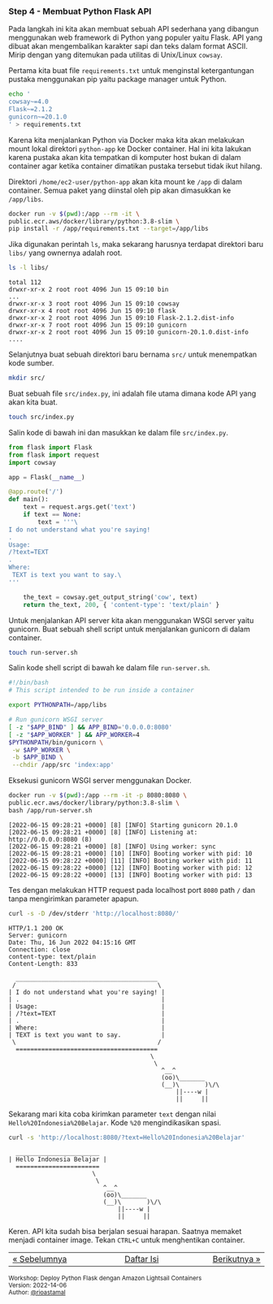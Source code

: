 
### <a name="step-4"></a>Step 4 - Membuat Python Flask API

Pada langkah ini kita akan membuat sebuah API sederhana yang dibangun menggunakan web framework di Python yang populer yaitu Flask. API yang dibuat akan mengembalikan karakter sapi dan teks dalam format ASCII. Mirip dengan yang ditemukan pada utilitas di Unix/Linux `cowsay`.

Pertama kita buat file `requirements.txt` untuk menginstal ketergantungan pustaka menggunakan pip yaitu package manager untuk Python.

```sh
echo '
cowsay~=4.0
Flask~=2.1.2
gunicorn~=20.1.0
' > requirements.txt
```

Karena kita menjalankan Python via Docker maka kita akan melakukan mount lokal direktori `python-app` ke Docker container. Hal ini kita lakukan karena pustaka akan kita tempatkan di komputer host bukan di dalam container agar ketika container dimatikan pustaka tersebut tidak ikut hilang.

Direktori `/home/ec2-user/python-app` akan kita mount ke `/app` di dalam container. Semua paket yang diinstal oleh pip akan dimasukkan ke `/app/libs`.

```sh
docker run -v $(pwd):/app --rm -it \
public.ecr.aws/docker/library/python:3.8-slim \
pip install -r /app/requirements.txt --target=/app/libs
```

Jika digunakan perintah `ls`, maka sekarang harusnya terdapat direktori baru `libs/` yang ownernya adalah root.

```sh
ls -l libs/
```

```
total 112
drwxr-xr-x 2 root root 4096 Jun 15 09:10 bin
...
drwxr-xr-x 3 root root 4096 Jun 15 09:10 cowsay
drwxr-xr-x 4 root root 4096 Jun 15 09:10 flask
drwxr-xr-x 2 root root 4096 Jun 15 09:10 Flask-2.1.2.dist-info
drwxr-xr-x 7 root root 4096 Jun 15 09:10 gunicorn
drwxr-xr-x 2 root root 4096 Jun 15 09:10 gunicorn-20.1.0.dist-info
....
```

Selanjutnya buat sebuah direktori baru bernama `src/` untuk menempatkan kode sumber.

```sh
mkdir src/
```

Buat sebuah file `src/index.py`, ini adalah file utama dimana kode API yang akan kita buat.

```sh
touch src/index.py
```

Salin kode di bawah ini dan masukkan ke dalam file `src/index.py`.

```py
from flask import Flask
from flask import request
import cowsay

app = Flask(__name__)

@app.route('/')
def main():
    text = request.args.get('text')
    if text == None:
        text = '''\
I do not understand what you're saying!
.
Usage:
/?text=TEXT
.
Where:
 TEXT is text you want to say.\
'''

    the_text = cowsay.get_output_string('cow', text)
    return the_text, 200, { 'content-type': 'text/plain' }
```

Untuk menjalankan API server kita akan menggunakan WSGI server yaitu gunicorn. Buat sebuah shell script untuk menjalankan gunicorn di dalam container.

```sh
touch run-server.sh
```

Salin kode shell script di bawah ke dalam file `run-server.sh`.

```sh
#!/bin/bash
# This script intended to be run inside a container

export PYTHONPATH=/app/libs

# Run gunicorn WSGI server
[ -z "$APP_BIND" ] && APP_BIND='0.0.0.0:8080'
[ -z "$APP_WORKER" ] && APP_WORKER=4
$PYTHONPATH/bin/gunicorn \
 -w $APP_WORKER \
 -b $APP_BIND \
 --chdir /app/src 'index:app'
```

Eksekusi gunicorn WSGI server menggunakan Docker.

```sh
docker run -v $(pwd):/app --rm -it -p 8080:8080 \
public.ecr.aws/docker/library/python:3.8-slim \
bash /app/run-server.sh
```

```
[2022-06-15 09:28:21 +0000] [8] [INFO] Starting gunicorn 20.1.0
[2022-06-15 09:28:21 +0000] [8] [INFO] Listening at: http://0.0.0.0:8080 (8)
[2022-06-15 09:28:21 +0000] [8] [INFO] Using worker: sync
[2022-06-15 09:28:21 +0000] [10] [INFO] Booting worker with pid: 10
[2022-06-15 09:28:22 +0000] [11] [INFO] Booting worker with pid: 11
[2022-06-15 09:28:22 +0000] [12] [INFO] Booting worker with pid: 12
[2022-06-15 09:28:22 +0000] [13] [INFO] Booting worker with pid: 13
```

Tes dengan melakukan HTTP request pada localhost port `8080` path `/` dan tanpa mengirimkan parameter apapun.

```sh
curl -s -D /dev/stderr 'http://localhost:8080/'
```

```
HTTP/1.1 200 OK
Server: gunicorn
Date: Thu, 16 Jun 2022 04:15:16 GMT
Connection: close
content-type: text/plain
Content-Length: 833

  _______________________________________
 /                                       \
| I do not understand what you're saying! |
| .                                       |
| Usage:                                  |
| /?text=TEXT                             |
| .                                       |
| Where:                                  |
| TEXT is text you want to say.           |
 \                                       /
  =======================================
                                       \
                                        \
                                          ^__^
                                          (oo)\_______
                                          (__)\       )\/\
                                              ||----w |
                                              ||     ||
```

Sekarang mari kita coba kirimkan parameter `text` dengan nilai `Hello%20Indonesia%20Belajar`. Kode `%20` mengindikasikan spasi.

```sh
curl -s 'http://localhost:8080/?text=Hello%20Indonesia%20Belajar'
```

```
  _______________________
| Hello Indonesia Belajar |
  =======================
                       \
                        \
                          ^__^
                          (oo)\_______
                          (__)\       )\/\
                              ||----w |
                              ||     ||
```

Keren. API kita sudah bisa berjalan sesuai harapan. Saatnya memaket menjadi container image. Tekan `CTRL+C` untuk menghentikan container.


<table border="0" style="width: 100%; display: table;"><tr><td><a href="STEP-3.md">&laquo; Sebelumnya</td><td align="center"><a href="README.md">Daftar Isi</a></td><td align="right"><a href="STEP-5.md">Berikutnya &raquo;</a></td></tr></table>

<sup>Workshop: Deploy Python Flask dengan Amazon Lightsail Containers  
Version: 2022-14-06  
Author: [@rioastamal](https://github.com/rioastamal)</sup>
